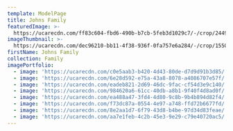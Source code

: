 ```yaml
---
template: ModelPage
title: Johns Family
featuredImage: >-
  https://ucarecdn.com/ff83c604-fbd6-490b-b7cb-5feb3d1029c7/-/crop/2449x1386/0,0/-/preview/
imageThumbnail: >-
  https://ucarecdn.com/dec96210-bb11-4f38-936f-0fa757e6a284/-/crop/1550x1632/474,0/-/preview/
firstName: Johns Family
collection: Family
imagePortfolio:
  - image: 'https://ucarecdn.com/c0e5aab3-b420-4d43-80de-d7d9d91b3d85/'
  - image: 'https://ucarecdn.com/6e28d592-e75a-43a8-8078-a4086707e57f/'
  - image: 'https://ucarecdn.com/eadeb821-2d69-46dc-9fac-cf54d3e9c140/'
  - image: 'https://ucarecdn.com/984620a6-61cc-40db-a8b1-9f40f4d8ad0f/'
  - image: 'https://ucarecdn.com/ea488a47-3fd4-4d80-9c8b-9b4b894d82f4/'
  - image: 'https://ucarecdn.com/f73dc87a-0554-4e97-a748-ffd72b6677fd/'
  - image: 'https://ucarecdn.com/8e2aa1d7-6f79-43d8-b4be-97d34d83feae/'
  - image: 'https://ucarecdn.com/aa7e1feb-4c2b-45e3-9e29-c79e40720ac5/'
---
```


